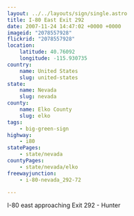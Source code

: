 ```yaml
---
layout: ../../layouts/sign/single.astro
title: I-80 East Exit 292
date: 2007-11-24 14:47:02 +0000 +0000
imageid: "2078557928"
flickrid: "2078557928"
location:
    latitude: 40.76092
    longitude: -115.930735
country:
    name: United States
    slug: united-states
state:
    name: Nevada
    slug: nevada
county:
    name: Elko County
    slug: elko
tags:
    - big-green-sign
highway:
    - i80
statePages:
    - state/nevada
countyPages:
    - state/nevada/elko
freewayjunction:
    - i-80-nevada_292-72

---
```

I-80 east approaching Exit 292 - Hunter